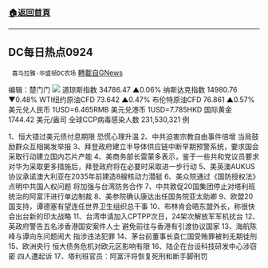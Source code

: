###  [:house:返回首頁](https://github.com/ourhimalayas/txt)
---


## DC每日热点0924
` 喜马拉雅-华盛顿DC农场` [轉載自GNews](https://gnews.org/zh-hans/1553023/)

编辑：楚门门
![](https://assets.gnews.org/wp-content/uploads/2021/09/1EBDC182-436A-4159-B703-6BAAC08193AC-scaled.jpeg)
道琼斯指数 34786.47 ▲0.06%
纳斯达克指数 14980.76 ▼0.48%
WTI纽约原油CFD 73.642 ▲0.47%
布伦特原油CFD 76.861 ▲0.57%
美元兑人民币 1USD=6.465RMB
美元兑港币 1USD=7.785HKD
国际黄金 1744.42 美元/盎司
全球CCP病毒感染人数 231,530,321 例

1、恒大错过美元债付息期限 恐慌心理升温
2、中共迫害宗教自由事件倍增 当局鼓励群众互相揭发举报
3、拜登政府建立半导体供应链中断早期预警系统，要求国会采取行动建立国内芯片产能
4、美商务部长雷蒙多表示，鉴于一些共和党议员要求对华为采取更多措施后，拜登政府将在必要时采取进一步行动
5、美英澳AUKUS协议承诺澳大利亚在2035年前建造8艘核动力潜艇
6、美众院通过《国防授权法》 点明中共国人权问题 将加强与台湾防务合作
7、中共敦促20国集团停止对塔利班统治的阿富汗进行单边制裁
8、美参院确认康达出任国务院亚太助卿
9、欧盟20国支持，谭德塞有望连任世界卫生组织总干事
10、布林肯会晤东盟外长，称很快会出台新的印太战略
11、台湾申请加入CPTPP次日，24架次解放军军机扰台
12、英政府警告五名涉香港国安案件人士 避免前往与香港有引渡协议国家
13、海航陈峰与谭向东问题闹大 指涉违法犯罪
14、茅台前董事长袁仁国受贿罪被判无期徒刑
15、欧洲央行 恒大债务危机对欧元区影响有限
16、陆企在台设科技研发中心涉窃密 四人遭起诉
17、塔利班官员：阿富汗将恢复死刑和断手脚刑罚
